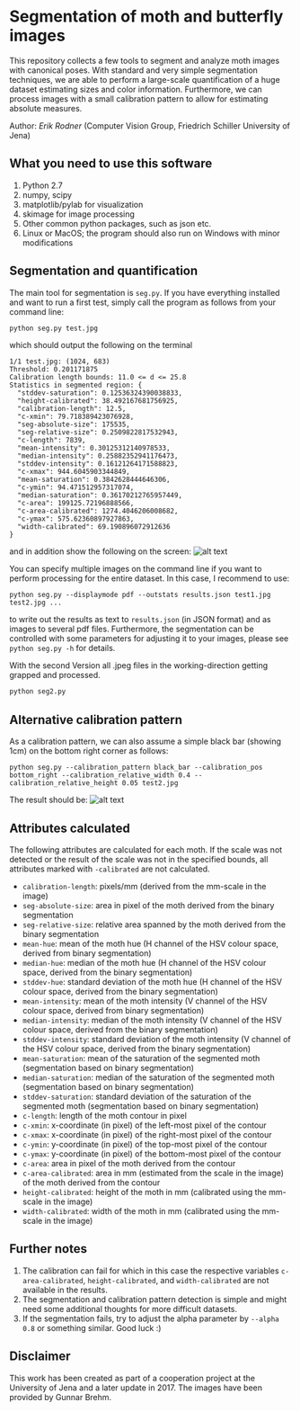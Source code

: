 # Segmentation of moth and butterfly images

This repository collects a few tools to segment and analyze moth images
with canonical poses. With standard and very simple segmentation
techniques, we are able to perform a large-scale quantification of a
huge dataset estimating sizes and color information. Furthermore, we can
process images with a small calibration pattern to allow for estimating absolute
measures.

Author: _Erik Rodner_ (Computer Vision Group, Friedrich Schiller
University of Jena)

## What you need to use this software

1. Python 2.7
2. numpy, scipy
3. matplotlib/pylab for visualization
4. skimage for image processing
5. Other common python packages, such as json etc.
6. Linux or MacOS; the program should also run on Windows with minor
   modifications

## Segmentation and quantification

The main tool for segmentation is ``seg.py``. If you have everything
installed and want to run a first test, simply call the program as
follows from your command line:
```bash
python seg.py test.jpg
```
which should output the following on the terminal
```
1/1 test.jpg: (1024, 683)
Threshold: 0.201171875
Calibration length bounds: 11.0 <= d <= 25.8
Statistics in segmented region: {
  "stddev-saturation": 0.12536324390038833, 
  "height-calibrated": 38.492167681756925, 
  "calibration-length": 12.5, 
  "c-xmin": 79.718389423076928, 
  "seg-absolute-size": 175535, 
  "seg-relative-size": 0.2509822817532943, 
  "c-length": 7839, 
  "mean-intensity": 0.30125312140978533, 
  "median-intensity": 0.25882352941176473, 
  "stddev-intensity": 0.16121264171588823, 
  "c-xmax": 944.6045903344849, 
  "mean-saturation": 0.3842628444646306, 
  "c-ymin": 94.471512957317074, 
  "median-saturation": 0.36170212765957449, 
  "c-area": 199125.72196888566, 
  "c-area-calibrated": 1274.4046206008682, 
  "c-ymax": 575.62360897927863, 
  "width-calibrated": 69.190896072912636
}
```
and in addition show the following on the screen:
![alt text](https://github.com/erodner/mothseg/blob/master/doc/screenshot.png "Screenshot of a demo result")

You can specify multiple images on the command line if you want to perform processing for the entire dataset.
In this case, I recommend to use:
```
python seg.py --displaymode pdf --outstats results.json test1.jpg test2.jpg ...
```
to write out the results as text to ``results.json`` (in JSON format) and as images to several pdf files.
Furthermore, the segmentation can be controlled with some parameters for adjusting it to your images, please see ``python seg.py -h`` for details.

With the second Version all .jpeg files in the working-direction getting grapped and processed.
```bash
python seg2.py
```


## Alternative calibration pattern

As a calibration pattern, we can also assume a simple black bar (showing 1cm) on the bottom right corner as follows:
```
python seg.py --calibration_pattern black_bar --calibration_pos bottom_right --calibration_relative_width 0.4 --calibration_relative_height 0.05 test2.jpg 
```

The result should be:
![alt text](https://github.com/erodner/mothseg/blob/master/doc/screenshot2.png "Screenshot of a demo result with a black bar calibration pattern")


## Attributes calculated

The following attributes are calculated for each moth. If the scale was not detected or the result of the scale was not in the specified bounds, 
all attributes marked with ```-calibrated``` are not calculated. 

* ```calibration-length```: pixels/mm (derived from the mm-scale in the image)
* ```seg-absolute-size```: area in pixel of the moth derived from the binary segmentation
* ```seg-relative-size```: relative area spanned by the moth derived from the binary segmentation
* ```mean-hue```: mean of the moth hue (H channel of the HSV colour space, derived from binary segmentation)
* ```median-hue```: median of the moth hue (H channel of the HSV colour space, derived from the binary segmentation)
* ```stddev-hue```: standard deviation of the moth hue (H channel of the HSV colour space, derived from the binary segmentation)
* ```mean-intensity```: mean of the moth intensity (V channel of the HSV colour space, derived from binary segmentation)
* ```median-intensity```: median of the moth intensity (V channel of the HSV colour space, derived from the binary segmentation)
* ```stddev-intensity```: standard deviation of the moth intensity (V channel of the HSV colour space, derived from the binary segmentation)
* ```mean-saturation```: mean of the saturation of the segmented moth (segmentation based on binary segmentation)
* ```median-saturation```: median of the saturation of the segmented moth (segmentation based on binary segmentation)
* ```stddev-saturation```: standard deviation of the saturation of the segmented moth (segmentation based on binary segmentation) 
* ```c-length```: length of the moth contour in pixel
* ```c-xmin```: x-coordinate (in pixel) of the left-most pixel of the contour
* ```c-xmax```: x-coordinate (in pixel) of the right-most pixel of the contour
* ```c-ymin```: y-coordinate (in pixel) of the top-most pixel of the contour
* ```c-ymax```: y-coordinate (in pixel) of the bottom-most pixel of the contour
* ```c-area```: area in pixel of the moth derived from the contour
* ```c-area-calibrated```: area in mm (estimated from the scale in the image) of the moth derived from the contour
* ```height-calibrated```: height of the moth in mm (calibrated using the mm-scale in the image)
* ```width-calibrated```: width of the moth in mm (calibrated using the mm-scale in the image)

## Further notes

1. The calibration can fail for which in this case the respective variables ``c-area-calibrated``, ``height-calibrated``, and ``width-calibrated`` are
not available in the results.
2. The segmentation and calibration pattern detection is simple and might need some additional thoughts for more difficult datasets.
3. If the segmentation fails, try to adjust the alpha parameter by ``--alpha 0.8`` or something similar. Good luck :)

## Disclaimer

This work has been created as part of a cooperation project at the University of Jena and a later update in 2017. The images have been provided by Gunnar Brehm.
